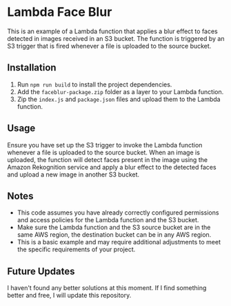# Lambda Face Blur

This is an example of a Lambda function that applies a blur effect to faces detected in images received in an S3 bucket. The function is triggered by an S3 trigger that is fired whenever a file is uploaded to the source bucket.

## Installation

1. Run `npm run build` to install the project dependencies.
2. Add the `faceblur-package.zip` folder as a layer to your Lambda function.
3. Zip the `index.js` and `package.json` files and upload them to the Lambda function.

## Usage

Ensure you have set up the S3 trigger to invoke the Lambda function whenever a file is uploaded to the source bucket. When an image is uploaded, the function will detect faces present in the image using the Amazon Rekognition service and apply a blur effect to the detected faces and upload a new image in another S3 bucket.

## Notes

- This code assumes you have already correctly configured permissions and access policies for the Lambda function and the S3 bucket.
- Make sure the Lambda function and the S3 source bucket are in the same AWS region, the destination bucket can be in any AWS region.
- This is a basic example and may require additional adjustments to meet the specific requirements of your project.

## Future Updates

I haven't found any better solutions at this moment. If I find something better and free, I will update this repository.
